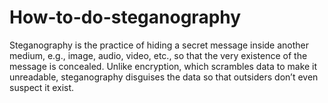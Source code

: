 # How-to-do-steganography
Steganography is the practice of hiding a secret message inside another medium, e.g., image, audio, video, etc., so that the very existence of the message is concealed. Unlike encryption, which scrambles data to make it unreadable, steganography disguises the data so that outsiders don’t even suspect it exist.
